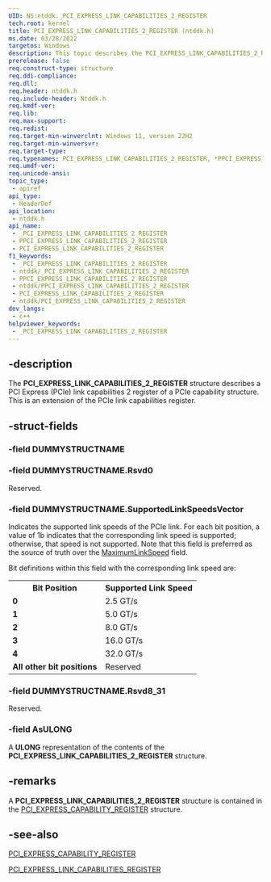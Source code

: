 ```yaml
---
UID: NS:ntddk._PCI_EXPRESS_LINK_CAPABILITIES_2_REGISTER
tech.root: kernel
title: PCI_EXPRESS_LINK_CAPABILITIES_2_REGISTER (ntddk.h)
ms.date: 03/28/2022
targetos: Windows
description: This topic describes the PCI_EXPRESS_LINK_CAPABILITIES_2_REGISTER union.
prerelease: false
req.construct-type: structure
req.ddi-compliance: 
req.dll: 
req.header: ntddk.h
req.include-header: Ntddk.h
req.kmdf-ver: 
req.lib: 
req.max-support: 
req.redist: 
req.target-min-winverclnt: Windows 11, version 22H2
req.target-min-winversvr: 
req.target-type: 
req.typenames: PCI_EXPRESS_LINK_CAPABILITIES_2_REGISTER, *PPCI_EXPRESS_LINK_CAPABILITIES_2_REGISTER
req.umdf-ver: 
req.unicode-ansi: 
topic_type:
 - apiref
api_type:
 - HeaderDef
api_location:
 - ntddk.h
api_name:
 - _PCI_EXPRESS_LINK_CAPABILITIES_2_REGISTER
 - PPCI_EXPRESS_LINK_CAPABILITIES_2_REGISTER
 - PCI_EXPRESS_LINK_CAPABILITIES_2_REGISTER
f1_keywords:
 - _PCI_EXPRESS_LINK_CAPABILITIES_2_REGISTER
 - ntddk/_PCI_EXPRESS_LINK_CAPABILITIES_2_REGISTER
 - PPCI_EXPRESS_LINK_CAPABILITIES_2_REGISTER
 - ntddk/PPCI_EXPRESS_LINK_CAPABILITIES_2_REGISTER
 - PCI_EXPRESS_LINK_CAPABILITIES_2_REGISTER
 - ntddk/PCI_EXPRESS_LINK_CAPABILITIES_2_REGISTER
dev_langs:
 - c++
helpviewer_keywords:
 - _PCI_EXPRESS_LINK_CAPABILITIES_2_REGISTER
---
```


## -description

The **PCI_EXPRESS_LINK_CAPABILITIES_2_REGISTER** structure describes a PCI Express (PCIe) link capabilities 2 register of a PCIe capability structure. This is an extension of the PCIe link capabilities register.

## -struct-fields

### -field DUMMYSTRUCTNAME

### -field DUMMYSTRUCTNAME.Rsvd0

Reserved.

### -field DUMMYSTRUCTNAME.SupportedLinkSpeedsVector

Indicates the supported link speeds of the PCIe link. For each bit position, a value of 1b indicates that the corresponding link speed is supported; otherwise, that speed is not supported. Note that this field is preferred as the source of truth over the [MaximumLinkSpeed](ns-ntddk-_pci_express_link_capabilities_register.md#members) field.

Bit definitions within this field with the corresponding link speed are:

<table>
<tr>
<th>Bit Position</th>
<th>Supported Link Speed</th>
</tr>
<tr>
<td><b>0</b></td>
<td>2.5 GT/s</td>
</tr>
<tr>
<td><b>1</b></td>
<td>5.0 GT/s</td>
</tr>
<tr>
<td><b>2</b></td>
<td>8.0 GT/s</td>
</tr>
<tr>
<td><b>3</b></td>
<td>16.0 GT/s</td>
</tr>
<tr>
<td><b>4</b></td>
<td>32.0 GT/s</td>
</tr>
<tr>
<td><b>All other bit positions</b></td>
<td>Reserved</td>
</tr>
</table>


### -field DUMMYSTRUCTNAME.Rsvd8_31

Reserved.

### -field AsULONG

A **ULONG** representation of the contents of the **PCI_EXPRESS_LINK_CAPABILITIES_2_REGISTER** structure.

## -remarks

A **PCI_EXPRESS_LINK_CAPABILITIES_2_REGISTER** structure is contained in the [PCI_EXPRESS_CAPABILITY_REGISTER](ns-ntddk-_pci_express_capability.md) structure.

## -see-also

[PCI_EXPRESS_CAPABILITY_REGISTER](ns-ntddk-_pci_express_capability.md)

[PCI_EXPRESS_LINK_CAPABILITIES_REGISTER](ns-ntddk-_pci_express_link_capabilities_register.md)
